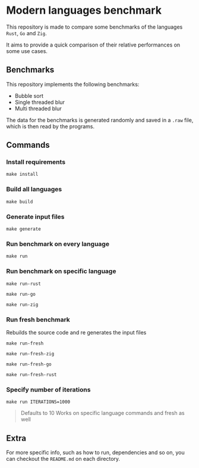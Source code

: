 # Modern languages benchmark

This repository is made to compare some benchmarks of the languages `Rust`, `Go` and `Zig`.

It aims to provide a quick comparison of their relative performances on some use cases.

## Benchmarks

This repository implements the following benchmarks:

- Bubble sort
- Single threaded blur
- Multi threaded blur

The data for the benchmarks is generated randomly and saved in a `.raw` file, which is then read by the programs.

## Commands

### Install requirements

```shell
make install
```

### Build all languages

```shell
make build
```

### Generate input files

```shell
make generate
```

### Run benchmark on every language

```shell
make run
```

### Run benchmark on specific language

```shell
make run-rust
```

```shell
make run-go
```

```shell
make run-zig
```

### Run fresh benchmark

Rebuilds the source code and re generates the input files

```shell
make run-fresh
```

```shell
make run-fresh-zig
```

```shell
make run-fresh-go
```

```shell
make run-fresh-rust
```

### Specify number of iterations

```shell
make run ITERATIONS=1000
```

> Defaults to 10
> Works on specific language commands and fresh as well

## Extra

For more specific info, such as how to run, dependencies and so on, you can checkout the `README.md` on each directory.
